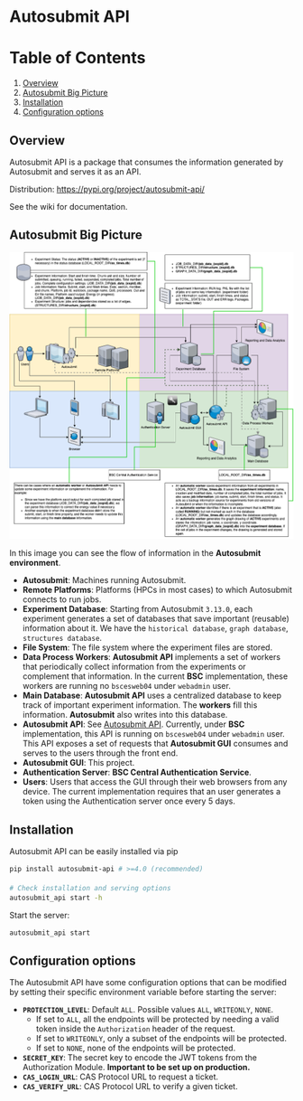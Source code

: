 # Autosubmit API

# Table of Contents

1. [Overview](#overview)
2. [Autosubmit Big Picture](#autosubmit-big-picture)
3. [Installation](#installation)
4. [Configuration options](#configuration-options)

## Overview

Autosubmit API is a package that consumes the information generated by Autosubmit and serves it as an API.

Distribution: https://pypi.org/project/autosubmit-api/

See the wiki for documentation.

## Autosubmit Big Picture

![Autosubmit Big Picture](/docs/Total_Autosubmit_Diagram.png)

In this image you can see the flow of information in the **Autosubmit environment**.

* **Autosubmit**: Machines running Autosubmit.
* **Remote Platforms**: Platforms (HPCs in most cases) to which Autosubmit connects to run jobs. 
* **Experiment Database**: Starting from Autosubmit `3.13.0`, each experiment generates a set of databases that save important (reusable) information about it. We have the `historical database`, `graph database`, `structures database`.
* **File System**: The file system where the experiment files are stored.
* **Data Process Workers**: **Autosubmit API** implements a set of workers that periodically collect information from the experiments or complement that information. In the current **BSC** implementation, these workers are running no `bscesweb04` under `webadmin` user.
* **Main Database**: **Autosubmit API** uses a centralized database to keep track of important experiment information. The **workers** fill this information. **Autosubmit** also writes into this database.
* **Autosubmit API**: See [Autosubmit API](https://earth.bsc.es/gitlab/es/autosubmit_api). Currently, under **BSC** implementation, this API is running on `bscesweb04` under `webadmin` user. This API exposes a set of requests that **Autosubmit GUI** consumes and serves to the users through the front end.
* **Autosubmit GUI**: This project.
* **Authentication Server**: **BSC Central Authentication Service**.
* **Users**: Users that access the GUI through their web browsers from any device. The current implementation requires that an user generates a token using the Authentication server once every 5 days.


## Installation

Autosubmit API can be easily installed via pip

```sh
pip install autosubmit-api # >=4.0 (recommended)

# Check installation and serving options
autosubmit_api start -h
```

Start the server:

```sh
autosubmit_api start
```

## Configuration options

The Autosubmit API have some configuration options that can be modified by setting their specific environment variable before starting the server:

* **`PROTECTION_LEVEL`**: Default `ALL`. Possible values `ALL`, `WRITEONLY`, `NONE`.
    * If set to `ALL`, all the endpoints will be protected by needing a valid token inside the `Authorization` header of the request.
    * If set to `WRITEONLY`, only a subset of the endpoints will be protected.
    * If set to `NONE`, none of the endpoints will be protected.
* **`SECRET_KEY`**: The secret key to encode the JWT tokens from the Authorization Module. **Important to be set up on production.**
* **`CAS_LOGIN_URL`**: CAS Protocol URL to request a ticket.
* **`CAS_VERIFY_URL`**: CAS Protocol URL to verify a given ticket.
